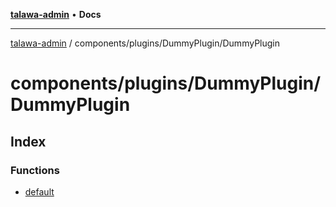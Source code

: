 [**talawa-admin**](../../../../README.md) • **Docs**

***

[talawa-admin](../../../../modules.md) / components/plugins/DummyPlugin/DummyPlugin

# components/plugins/DummyPlugin/DummyPlugin

## Index

### Functions

- [default](functions/default.md)
